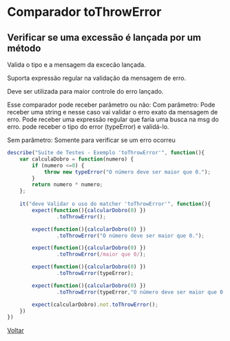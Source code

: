 # Comparador toThrowError
## Verificar se uma excessão é lançada por um método

Valida o tipo e a mensagem da excecão lançada.

Suporta expressão regular na validação da mensagem de erro.

Deve ser utilizada para maior controle do erro lançado.

Esse comparador pode receber parâmetro ou não:
Com parâmetro:
Pode receber uma string e nesse caso vai validar o erro exato da mensagem de erro.
Pode receber uma expressão regular que faria uma busca na msg do erro.
pode receber o tipo do error (typeError) e validá-lo.

Sem parâmetro:
Somente para verificar se um erro ocorreu

```js
describe("Suíte de Testes - Exemplo 'toThrowError'", function(){
    var calculaDobro = function(numero) {
        if (numero <=0) {
            throw new typeError("O número deve ser maior que 0.");
        }
        return numero * numero;
    };
    
    it("deve Validar o uso do matcher 'toThrowError'", function(){
        expect(function(){calcularDobro(0) })
                .toThrowError();

        expect(function(){calcularDobro(0) })
                .toThrowError("O número deve ser maior que 0.");

        expect(function(){calcularDobro(0) })
                .toThrowError(/maior que 0/);

        expect(function(){calcularDobro(0) })
                .toThrowError(typeError);

        expect(function(){calcularDobro(0) })
                .toThrowError(typeError,"O número deve ser maior que 0."); 

        expect(calcularDobro).not.toThrowError();     
    })
})
```

[Voltar](https://github.com/andresilveiraleite/jasmine_nodejs/blob/master/docs/comparadores/Comparadores.md)  


